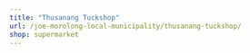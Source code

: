 ```yaml
---
title: "Thusanang Tuckshop"
url: /joe-morolong-local-municipality/thusanang-tuckshop/
shop: supermarket
---
```

